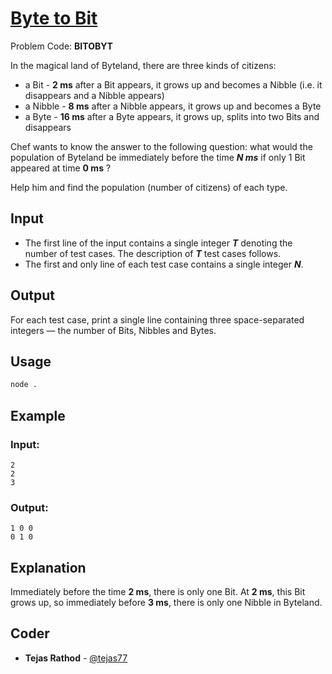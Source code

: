 
# [Byte to Bit](https://www.codechef.com/problems/BITOBYT)
Problem Code: **BITOBYT**

In the magical land of Byteland, there are three kinds of citizens:
- a Bit - **2 ms** after a Bit appears, it grows up and becomes a Nibble (i.e. it disappears and a Nibble appears)
- a Nibble - **8 ms** after a Nibble appears, it grows up and becomes a Byte
- a Byte - **16 ms** after a Byte appears, it grows up, splits into two Bits and disappears

Chef wants to know the answer to the following question: what would the population of Byteland be immediately before the time **_N ms_** if only 1 Bit appeared at time **0 ms** ?

Help him and find the population (number of citizens) of each type.

## Input

- The first line of the input contains a single integer **_T_** denoting the number of test cases. The description of **_T_** test cases follows.
- The first and only line of each test case contains a single integer **_N_**.

## Output

For each test case, print a single line containing three space-separated integers — the number of Bits, Nibbles and Bytes.

## Usage
```sh
node .
```
## Example
### Input:
```
2
2
3
```
### Output:
```
1 0 0
0 1 0
```
## Explanation

Immediately before the time **2 ms**, there is only one Bit. At **2 ms**, this Bit grows up, so immediately before **3 ms**, there is only one Nibble in Byteland.

## Coder

* **Tejas Rathod** - [@tejas77](https://github.com/tejas77)
